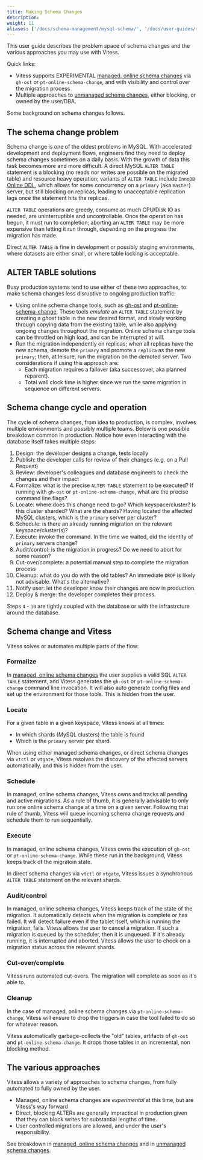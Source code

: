 ```yaml
---
title: Making Schema Changes
description:
weight: 11
aliases: ['/docs/schema-management/mysql-schema/', '/docs/user-guides/mysql-schema/', '/docs/user-guides/making-schema-changes/', '/docs/schema-management/schema-changes/', '/docs/user-guides/schema-changes/']
---
```


This user guide describes the problem space of schema changes and the various approaches you may use with Vitess.

Quick links:

- Vitess supports EXPERIMENTAL [managed, online schema changes](../schema-changes/managed-online-schema-changes/) via `gh-ost` or `pt-online-schema-change`, and with visibility and control over the migration process
- Multiple approaches to [unmanaged schema changes](../schema-changes/unmanaged-schema-changes/), either blocking, or owned by the user/DBA.

Some background on schema changes follows.

## The schema change problem

Schema change is one of the oldest problems in MySQL. With accelerated development and deployment flows, engineers find they need to deploy schema changes sometimes on a daily basis. With the growth of data this task becomes more and more difficult. A direct MySQL `ALTER TABLE` statement is a blocking (no reads nor writes are possible on the migrated table) and resource heavy operation; variants of `ALTER TABLE` include `InnoDB` [Online DDL](https://dev.mysql.com/doc/refman/5.7/en/innodb-online-ddl-operations.html), which allows for some concurrency on a `primary` (aka `master`) server, but still blocking on replicas, leading to unacceptable replication lags once the statement hits the replicas.

`ALTER TABLE` operations are greedy, consume as much CPU/Disk IO as needed, are uninterruptible and uncontrollable. Once the operation has begun, it must run to completion; aborting an `ALTER TABLE` may be more expensive than letting it run through, depending on the progress the migration has made.

Direct `ALTER TABLE` is fine in development or possibly staging environments, where datasets are either small, or where table locking is acceptable.

## ALTER TABLE solutions

Busy production systems tend to use either of these two approaches, to make schema changes less disruptive to ongoing production traffic:

- Using online schema change tools, such as [gh-ost](https://github.com/github/gh-ost) and [pt-online-schema-change](https://www.percona.com/doc/percona-toolkit/3.0/pt-online-schema-change.html). These tools _emulate_ an `ALTER TABLE` statement by creating a _ghost_ table in the new desired format, and slowly working through copying data from the existing table, while also applying ongoing changes throughout the migration.
  Online schema change tools can be throttled on high load, and can be interrupted at will.
- Run the migration independently on replicas; when all replicas have the new schema, demote the `primary` and promote a `replica` as the new `primary`; then, at leisure, run the migration on the demoted server. Two considerations if using this approach are:
  - Each migration requires a failover (aka successover, aka planned reparent).
  - Total wall clock time is higher since we run the same migration in sequence on different servers.

## Schema change cycle and operation

The cycle of schema changes, from idea to production, is complex, involves multiple environments and possibly multiple teams. Below is one possible breakdown common in production. Notice how even interacting with the database itself takes multiple steps:

1. Design: the developer designs a change, tests locally
2. Publish: the developer calls for review of their changes (e.g. on a Pull Request)
3. Review: developer's colleagues and database engineers to check the changes and their impact
4. Formalize: what is the precise `ALTER TABLE` statement to be executed? If running with `gh-ost` or `pt-online-schema-change`, what are the precise command line flags?
5. Locate: where does this change need to go? Which keyspace/cluster? Is this cluster sharded? What are the shards?
  Having located the affected MySQL clusters, which is the `primary` server per cluster?
6. Schedule: is there an already running migration on the relevant keyspace/cluster(s)?
7. Execute: invoke the command. In the time we waited, did the identity of `primary` servers change?
8. Audit/control: is the migration in progress? Do we need to abort for some reason?
9. Cut-over/complete: a potential manual step to complete the migration process
10. Cleanup: what do you do with the old tables? An immediate `DROP` is likely not advisable. What's the alternative?
11. Notify user: let the developer know their changes are now in production.
12. Deploy & merge: the developer completes their process.

Steps `4` - `10` are tightly coupled with the database or with the infrastrcture around the database.

## Schema change and Vitess

Vitess solves or automates multiple parts of the flow:

### Formalize

In [managed, online schema changes](../schema-changes/managed-online-schema-changes/) the user supplies a valid SQL `ALTER TABLE` statement, and Vitess generates the `gh-ost` or `pt-online-schema-change` command line invocation. It will also auto generate config files and set up the environment for those tools. This is hidden from the user.

### Locate

For a given table in a given keyspace, Vitess knows at all times:

- In which shards (MySQL clusters) the table is found
- Which is the `primary` server per shard.

When using either managed schema changes, or direct schema changes via `vtctl` or `vtgate`, Vitess resolves the discovery of the affected servers automatically, and this is hidden from the user.

### Schedule

In managed, online schema changes, Vitess owns and tracks all pending and active migrations. As a rule of thumb, it is generally advisable to only run one online schema change at a time on a given server. Following that rule of thumb, Vitess will queue incoming schema change requests and schedule them to run sequentially.

### Execute

In managed, online schema changes, Vitess owns the execution of `gh-ost` or `pt-online-schema-change`. While these run in the background, Vitess keeps track of the migratoin state.

In direct schema changes via `vtctl` or `vtgate`, Vitess issues a synchronous `ALTER TABLE` statement on the relevant shards.

### Audit/control

In managed, online schema changes, Vitess keeps track of the state of the migration. It automatically detects when the migration is complete or has failed. It will detect failure even if the tablet itself, which is running the migration, fails. Vitess allows the user to cancel a migration. If such a migration is queued by the scheduler, then it is unqueued. If it's already running, it is interrupted and aborted. Vitess allows the user to check on a migration status across the relevant shards.

### Cut-over/complete

Vitess runs automated cut-overs. The migration will complete as soon as it's able to.

### Cleanup

In the case of managed, online schema changes via `pt-online-schema-change`, Vitess will ensure to drop the triggers in case the tool failed to do so for whatever reason.

Vitess automatically garbage-collects the "old" tables, artifacts of `gh-ost` and `pt-online-schema-change`. It drops those tables in an incremental, non blocking method.

## The various approaches

Vitess allows a variety of approaches to schema changes, from fully automated to fully owned by the user.

- Managed, online schema changes are _experimental_ at this time, but are Vitess's way forward
- Direct, blocking ALTERs are generally impractical in production given that they can block writes for substantial lengths of time.
- User controlled migrations are allowed, and under the user's responsibility.

See breakdown in [managed, online schema changes](../schema-changes/managed-online-schema-changes/) and in [unmanaged schema changes](../schema-changes/unmanaged-schema-changes/).
